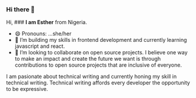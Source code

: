 ### Hi there 👋

Hi, ### **I am Esther** from Nigeria.
- 😄 Pronouns: ...she/her
- 🌱 I’m building my skills in frontend development and currently learning javascript and react.
- 👯 I’m looking to collaborate on open source projects.
I believe one way to make an impact and create the future we want is through contributions to open source projects that are inclusive of everyone.

I am pasionate about technical writing and currently honing my skill in technical writing. Technical writing affords every developer the opportunity to be expressive.
<!--
**EstherIdabor/EstherIdabor** is a ✨ _special_ ✨ repository because its `README.md` (this file) appears on your GitHub profile.

Here are some ideas to get you started:

- 🔭 I’m currently working on ...
- 🌱 I’m currently learning ...
- 👯 I’m looking to collaborate on ...
- 🤔 I’m looking for help with ...
- 💬 Ask me about ...
- 📫 How to reach me: ...
- 😄 Pronouns: ...
- ⚡ Fun fact: ...
-->
